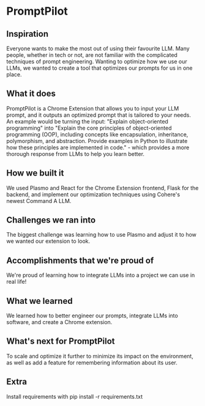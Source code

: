 # PromptPilot

## Inspiration

Everyone wants to make the most out of using their favourite LLM. Many people, whether in tech or not, are not familiar with the complicated techniques of prompt engineering. Wanting to optimize how we use our LLMs, we wanted to create a tool that optimizes our prompts for us in one place.

## What it does

PromptPilot is a Chrome Extension that allows you to input your LLM prompt, and it outputs an optimized prompt that is tailored to your needs. An example would be turning the input: "Explain object-oriented programming" into "Explain the core principles of object-oriented programming (OOP), including concepts like encapsulation, inheritance, polymorphism, and abstraction. Provide examples in Python to illustrate how these principles are implemented in code." - which provides a more thorough response from LLMs to help you learn better.

## How we built it

We used Plasmo and React for the Chrome Extension frontend, Flask for the backend, and implement our optimization techniques using Cohere's newest Command A LLM.

## Challenges we ran into

The biggest challenge was learning how to use Plasmo and adjust it to how we wanted our extension to look. 

## Accomplishments that we're proud of

We're proud of learning how to integrate LLMs into a project we can use in real life!

## What we learned

We learned how to better engineer our prompts, integrate LLMs into software, and create a Chrome extension.

## What's next for PromptPilot

To scale and optimize it further to minimize its impact on the environment, as well as add a feature for remembering information about its user.

## Extra 

Install requirements with pip install -r requirements.txt

